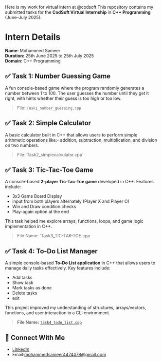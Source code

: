 Here is my work for virtual intern at @codsoft
This repository contains my submitted tasks for the **CodSoft Virtual Internship** in **C++ Programming** (June–July 2025).

# Intern Details

 **Name:** Mohammed Sameer   
 **Duration:** 25th June 2025 to 25th July 2025  
 **Domain:** C++ Programming  
 
## ✅ Task 1: Number Guessing Game  

A fun console-based game where the program randomly generates a number between 1 to 100. The user guesses the number until they get it right, with hints whether their guess is too high or too low.

> File: `Task1_number_guessing.cpp`


## ✅ **Task 2: Simple Calculator**

A basic calculator built in C++ that allows users to perform simple arithmetic operations like:-
addition, subtraction, multiplication, and division on two numbers.

> File:'Task2_simplecalculator.cpp'

## ✅ Task 3: Tic-Tac-Toe Game

A console-based **2-player Tic-Tac-Toe game** developed in C++. Features include:

- 3x3 Game Board Display
- Input from both players alternately (Player X and Player O)
- Win and Draw condition checks
- Play-again option at the end

This task helped me explore arrays, functions, loops, and game logic implementation in C++.

> File Name: 'Task3_TIC-TAK-TOE.cpp

## ✅ Task 4: To-Do List Manager

A simple console-based **To-Do List application** in C++ that allows users to manage daily tasks effectively. Key features include:

- Add tasks
- Show task 
- Mark tasks as done
- Delete tasks
- exit

This project improved my understanding of structures, arrays/vectors, functions, and user interaction in a CLI environment.

> **File Name:** [`task4_todo_list.cpp`](./task4_todo_list.cpp)


## 🔗 Connect With Me

- [LinkedIn](https://www.linkedin.com/in/mohammed-sameer-312284266/)  
- Email:mohammedsameer4474478@gmail.com
